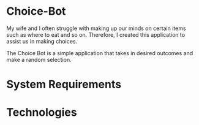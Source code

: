 # Choice-Bot

My wife and I often struggle with making up our minds on certain items such as where to eat and so on. Therefore, I created this application to assist us in making choices.

The Choice Bot is a simple application that takes in desired outcomes and make a random selection. 

# System Requirements

# Technologies
